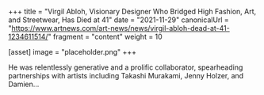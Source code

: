 +++
title = "Virgil Abloh, Visionary Designer Who Bridged High Fashion, Art, and Streetwear, Has Died at 41"
date = "2021-11-29"
canonicalUrl = "https://www.artnews.com/art-news/news/virgil-abloh-dead-at-41-1234611514/"
fragment = "content"
weight = 10

[asset]
    image = "placeholder.png"
+++

He was relentlessly generative and a prolific collaborator, spearheading 
partnerships with artists including Takashi Murakami, Jenny Holzer, and 
Damien...
